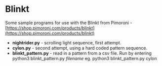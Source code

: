 Blinkt
====================

Some sample programs for use with the Blinkt from Pimoroni - [https://shop.pimoroni.com/products/blinkt](https://shop.pimoroni.com/products/blinkt)

- **nightrider.py** - scrolling light sequence, first attempt.
- **cylon.py** - second attempt, using a hard coded pattern sequence.
- **blinkt_pattern.py** - read in a pattern from a csv file. Run by entering python3 blinkt_pattern.py _filename_ eg. python3 blinkt_pattern.py cylon